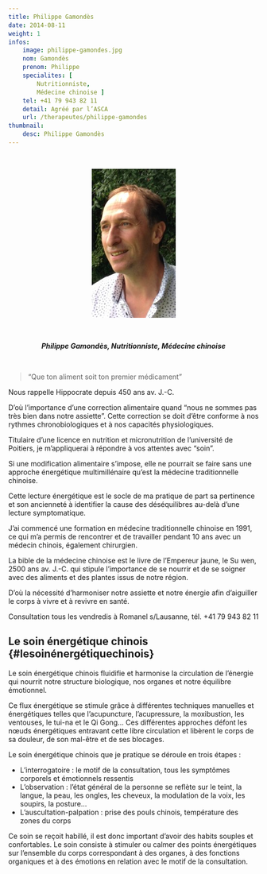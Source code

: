 ```yaml
---
title: Philippe Gamondès
date: 2014-08-11
weight: 1
infos:
    image: philippe-gamondes.jpg
    nom: Gamondès
    prenom: Philippe
    specialites: [
        Nutritionniste,
        Médecine chinoise ]
    tel: +41 79 943 82 11
    detail: Agréé par l’ASCA
    url: /therapeutes/philippe-gamondes
thumbnail:
    desc: Philippe Gamondès
---
```


&nbsp;

<p style="text-align: center;">
<img class="aligncenter" src="./images/Philippe_Gamondes-169x300.jpg" alt="Philippe_Gamondes" width="169" height="300" />
</p>

&nbsp;

<p style="text-align: center;">
  <em><strong>Philippe Gamondès, Nutritionniste, Médecine chinoise</strong></em>
</p>

&nbsp;

> “Que ton aliment soit ton premier médicament”

Nous rappelle Hippocrate depuis 450 ans av. J.-C.

D’où l’importance d’une correction alimentaire quand “nous ne sommes pas très bien dans notre assiette”. Cette correction se doit d’être conforme à nos rythmes chronobiologiques et à nos capacités physiologiques.

Titulaire d’une licence en nutrition et micronutrition de l’université de Poitiers, je m’appliquerai à répondre à vos attentes avec “soin”.

Si une modification alimentaire s’impose, elle ne pourrait se faire sans une approche énergétique multimillénaire qu’est la médecine traditionnelle chinoise.

Cette lecture énergétique est le socle de ma pratique de part sa pertinence et son ancienneté à identifier la cause des déséquilibres au-delà d’une lecture symptomatique.

J’ai commencé une formation en médecine traditionnelle chinoise en 1991, ce qui m’a permis de rencontrer et de travailler pendant 10 ans avec un médecin chinois, également chirurgien.

La bible de la médecine chinoise est le livre de l’Empereur jaune, le Su wen, 2500 ans av. J.-C. qui stipule l’importance de se nourrir et de se soigner avec des aliments et des plantes issus de notre région.

D’où la nécessité d’harmoniser notre assiette et notre énergie afin d’aiguiller le corps à vivre et à revivre en santé.

Consultation tous les vendredis à Romanel s/Lausanne, tél. +41 79 943 82 11

## Le soin énergétique chinois {#lesoinénergétiquechinois}

Le soin énergétique chinois fluidifie et harmonise la circulation de l’énergie qui nourrit notre structure biologique, nos organes et notre équilibre émotionnel.

Ce flux énergétique se stimule grâce à différentes techniques manuelles et énergétiques telles que l’acupuncture, l’acupressure, la moxibustion, les ventouses, le tui-na et le Qi Gong… Ces différentes approches défont les nœuds énergétiques entravant cette libre circulation et libèrent le corps de sa douleur, de son mal-être et de ses blocages.

Le soin énergétique chinois que je pratique se déroule en trois étapes :

  * L’interrogatoire : le motif de la consultation, tous les symptômes corporels et émotionnels ressentis
  * L’observation : l’état général de la personne se reflète sur le teint, la langue, la peau, les ongles, les cheveux, la modulation de la voix, les soupirs, la posture…
  * L’auscultation-palpation : prise des pouls chinois, température des zones du corps

Ce soin se reçoit habillé, il est donc important d’avoir des habits souples et confortables. Le soin consiste à stimuler ou calmer des points énergétiques sur l’ensemble du corps correspondant à des organes, à des fonctions organiques et à des émotions en relation avec le motif de la consultation.
